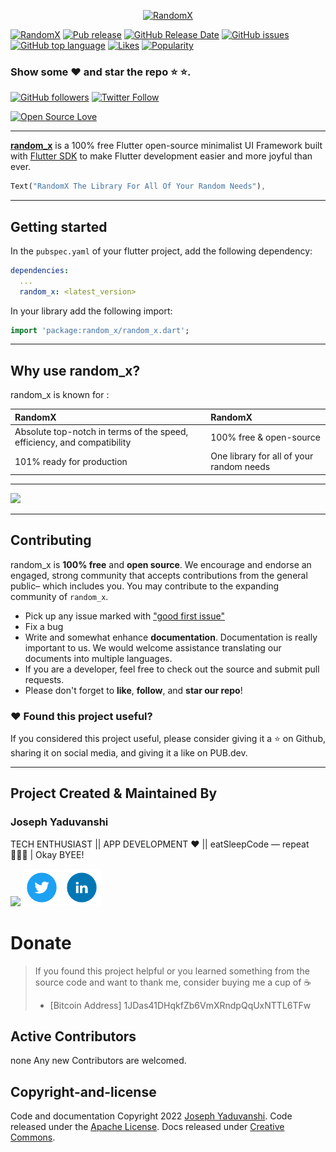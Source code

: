 <p align="center">
  <a href="https://github.com/josephyaduvanshi" target="_blank">
    <img src="https://i.imgur.com/FvGE01Q.png"  width="1200" alt="RandomX">
  </a>
</p>

[![RandomX](https://img.shields.io/badge/random_x-firm-orange)](https://github.com/josephyaduvanshi/random_x)
[![Pub release](https://img.shields.io/pub/v/random_x.svg?style=flat-square)](https://pub.dev/packages/random_x)
[![GitHub Release Date](https://img.shields.io/github/release-date/iampawan/random_x.svg?style=flat-square)](https://github.com/josephyaduvanshi/random_x)
[![GitHub issues](https://img.shields.io/github/issues/josephyaduvanshi/randomX.svg?style=flat-square)](https://github.com/josephyaduvanshi/random_x/issues)
[![GitHub top language](https://img.shields.io/github/languages/top/iampawan/random_x.svg?style=flat-square)](https://github.com/josephyaduvanshi/random_x)
[![Likes](https://badges.bar/random_x/likes)](https://pub.dev/packages/random_x/score)
[![Popularity](https://badges.bar/random_x/popularity)](https://pub.dev/packages/random_x/score)

### Show some :heart: and star the repo :star: :star:.

[![GitHub followers](https://img.shields.io/github/followers/josephyaduvanshi.svg?style=social&label=Follow)](https://github.com/josephyaduvanshi/)
[![Twitter Follow](https://img.shields.io/twitter/follow/Josefyaduvanshi.svg?style=social)](https://twitter.com/Josefyaduvanshi)

[![Open Source Love](https://badges.frapsoft.com/os/v1/open-source.svg?v=102)](https://opensource.org/licenses/Apache-2.0)

---

[**random_x**](https://random_x.dev/) is a 100% free Flutter open-source minimalist UI Framework built with <a href="https://flutter.dev/" target="_blank">Flutter SDK</a> to make Flutter development easier and more joyful than ever.

```dart
Text("RandomX The Library For All Of Your Random Needs"),
```

---

## Getting started

In the `pubspec.yaml` of your flutter project, add the following dependency:

```yaml
dependencies:
  ...
  random_x: <latest_version>
```

In your library add the following import:

```dart
import 'package:random_x/random_x.dart';
```

---

## Why use random_x?

random_x is known for :

| RandomX                                                                 | RandomX                                  |
| :---------------------------------------------------------------------- | :--------------------------------------- |
| Absolute top-notch in terms of the speed, efficiency, and compatibility | 100% free & open-source                  |
| 101% ready for production                                               | One library for all of your random needs |

---

<a href="https://www.buymeacoffee.com/josefyaduvanshi"><img src="https://storiesfrompalestine.info/wp-content/uploads/2020/09/BuyMeACoffee_blue@2x.png"></a>

---

## Contributing

random_x is **100% free** and **open source**. We encourage and endorse an engaged, strong community that accepts contributions from the general public&ndash; which includes you. You may contribute to the expanding community of `random_x`.

- Pick up any issue marked with ["good first issue"](https://github.com/josephyaduvanshi/random_x/issues?q=is%3Aopen+is%3Aissue+label%3A%22good+first+issue%22)
- Fix a bug
- Write and somewhat enhance **documentation**. Documentation is really important to us. We would welcome assistance translating our documents into multiple languages.
- If you are a developer, feel free to check out the source and submit pull requests.
- Please don't forget to **like**, **follow**, and **star our repo**!

### :heart: Found this project useful?

If you considered this project useful, please consider giving it a :star: on Github, sharing it on social media, and giving it a like on PUB.dev.

---

## Project Created & Maintained By

### Joseph Yaduvanshi

TECH ENTHUSIAST || APP DEVELOPMENT ❤️ || eatSleepCode — repeat👨🏻‍💻 | Okay BYEE!

<a href="https://josefyaduvanshi.medium.com/"><img src="https://img.icons8.com/color-glass/96/000000/medium-monogram.png" width="60"></a>
<a href="https://twitter.com/josefyaduvanshi"><img src="https://github.com/aritraroy/social-icons/blob/master/twitter-icon.png?raw=true" width="60"></a>
<a href="https://in.linkedin.com/in/joseph-yaduvanshi-75250a233"><img src="https://github.com/aritraroy/social-icons/blob/master/linkedin-icon.png?raw=true" width="60"></a>

# Donate

> If you found this project helpful or you learned something from the source code and want to thank me, consider buying me a cup of :coffee:
>
> - [Bitcoin Address] 1JDas41DHqkfZb6VmXRndpQqUxNTTL6TFw

## Active Contributors

none
Any new Contributors are welcomed.

## Copyright-and-license

Code and documentation Copyright 2022 [Joseph Yaduvanshi](https://github.com/josephyaduvanshi). Code released under the [Apache License](./LICENSE). Docs released under [Creative Commons](https://creativecommons.org/licenses/by/3.0/).
